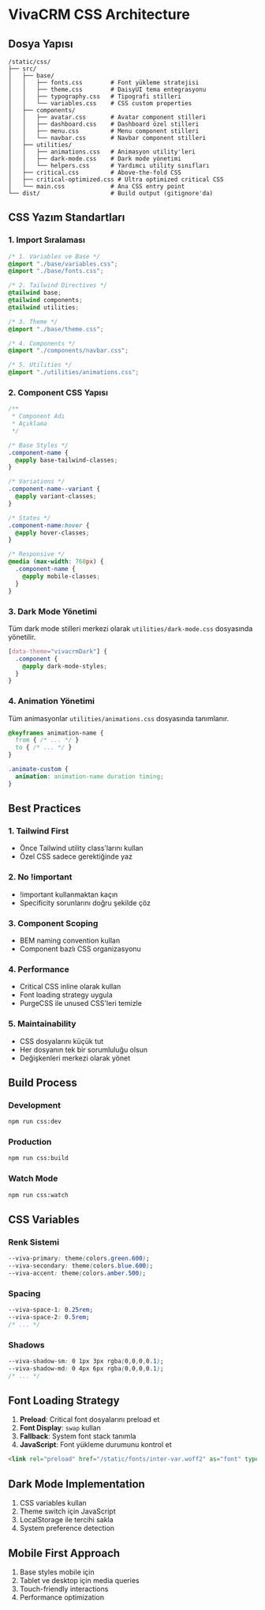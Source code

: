 # VivaCRM CSS Architecture

## Dosya Yapısı

```
/static/css/
├── src/
│   ├── base/
│   │   ├── fonts.css        # Font yükleme stratejisi
│   │   ├── theme.css        # DaisyUI tema entegrasyonu
│   │   ├── typography.css   # Tipografi stilleri
│   │   └── variables.css    # CSS custom properties
│   ├── components/
│   │   ├── avatar.css       # Avatar component stilleri
│   │   ├── dashboard.css    # Dashboard özel stilleri
│   │   ├── menu.css         # Menu component stilleri
│   │   └── navbar.css       # Navbar component stilleri
│   ├── utilities/
│   │   ├── animations.css   # Animasyon utility'leri
│   │   ├── dark-mode.css    # Dark mode yönetimi
│   │   └── helpers.css      # Yardımcı utility sınıfları
│   ├── critical.css         # Above-the-fold CSS
│   ├── critical-optimized.css # Ultra optimized critical CSS
│   └── main.css             # Ana CSS entry point
└── dist/                    # Build output (gitignore'da)
```

## CSS Yazım Standartları

### 1. Import Sıralaması
```css
/* 1. Variables ve Base */
@import "./base/variables.css";
@import "./base/fonts.css";

/* 2. Tailwind Directives */
@tailwind base;
@tailwind components;
@tailwind utilities;

/* 3. Theme */
@import "./base/theme.css";

/* 4. Components */
@import "./components/navbar.css";

/* 5. Utilities */
@import "./utilities/animations.css";
```

### 2. Component CSS Yapısı
```css
/**
 * Component Adı
 * Açıklama
 */

/* Base Styles */
.component-name {
  @apply base-tailwind-classes;
}

/* Variations */
.component-name--variant {
  @apply variant-classes;
}

/* States */
.component-name:hover {
  @apply hover-classes;
}

/* Responsive */
@media (max-width: 768px) {
  .component-name {
    @apply mobile-classes;
  }
}
```

### 3. Dark Mode Yönetimi
Tüm dark mode stilleri merkezi olarak `utilities/dark-mode.css` dosyasında yönetilir.

```css
[data-theme="vivacrmDark"] {
  .component {
    @apply dark-mode-styles;
  }
}
```

### 4. Animation Yönetimi
Tüm animasyonlar `utilities/animations.css` dosyasında tanımlanır.

```css
@keyframes animation-name {
  from { /* ... */ }
  to { /* ... */ }
}

.animate-custom {
  animation: animation-name duration timing;
}
```

## Best Practices

### 1. Tailwind First
- Önce Tailwind utility class'larını kullan
- Özel CSS sadece gerektiğinde yaz

### 2. No !important
- !important kullanmaktan kaçın
- Specificity sorunlarını doğru şekilde çöz

### 3. Component Scoping
- BEM naming convention kullan
- Component bazlı CSS organizasyonu

### 4. Performance
- Critical CSS inline olarak kullan
- Font loading strategy uygula
- PurgeCSS ile unused CSS'leri temizle

### 5. Maintainability
- CSS dosyalarını küçük tut
- Her dosyanın tek bir sorumluluğu olsun
- Değişkenleri merkezi olarak yönet

## Build Process

### Development
```bash
npm run css:dev
```

### Production
```bash
npm run css:build
```

### Watch Mode
```bash
npm run css:watch
```

## CSS Variables

### Renk Sistemi
```css
--viva-primary: theme(colors.green.600);
--viva-secondary: theme(colors.blue.600);
--viva-accent: theme(colors.amber.500);
```

### Spacing
```css
--viva-space-1: 0.25rem;
--viva-space-2: 0.5rem;
/* ... */
```

### Shadows
```css
--viva-shadow-sm: 0 1px 3px rgba(0,0,0,0.1);
--viva-shadow-md: 0 4px 6px rgba(0,0,0,0.1);
/* ... */
```

## Font Loading Strategy

1. **Preload**: Critical font dosyalarını preload et
2. **Font Display**: `swap` kullan
3. **Fallback**: System font stack tanımla
4. **JavaScript**: Font yükleme durumunu kontrol et

```html
<link rel="preload" href="/static/fonts/inter-var.woff2" as="font" type="font/woff2" crossorigin>
```

## Dark Mode Implementation

1. CSS variables kullan
2. Theme switch için JavaScript
3. LocalStorage ile tercihi sakla
4. System preference detection

## Mobile First Approach

1. Base styles mobile için
2. Tablet ve desktop için media queries
3. Touch-friendly interactions
4. Performance optimization